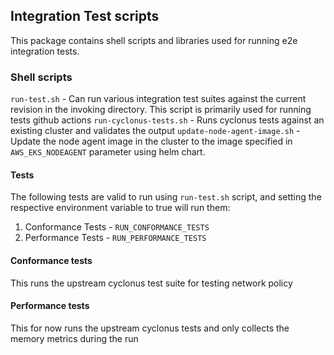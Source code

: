 ## Integration Test scripts

This package contains shell scripts and libraries used for running e2e integration tests.

### Shell scripts

`run-test.sh` - Can run various integration test suites against the current revision in the invoking directory. This script is primarily used for running tests github actions
`run-cyclonus-tests.sh` - Runs cyclonus tests against an existing cluster and validates the output
`update-node-agent-image.sh` - Update the node agent image in the cluster to the image specified in `AWS_EKS_NODEAGENT` parameter using helm chart.

#### Tests
The following tests are valid to run using `run-test.sh` script, and setting the respective environment variable to true will run them:
1. Conformance Tests - `RUN_CONFORMANCE_TESTS`
2. Performance Tests - `RUN_PERFORMANCE_TESTS`


#### Conformance tests
This runs the upstream cyclonus test suite for testing network policy


#### Performance tests
This for now runs the upstream cyclonus tests and only collects the memory metrics during the run
